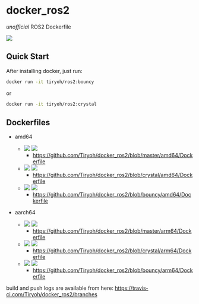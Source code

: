 # docker_ros2

*unofficial* ROS2 Dockerfile

[![](https://img.shields.io/docker/pulls/tiryoh/ros2.svg)](https://registry.hub.docker.com/r/tiryoh/ros2)

## Quick Start

After installing docker, just run:

```sh
docker run -it tiryoh/ros2:bouncy
```

or

```sh
docker run -it tiryoh/ros2:crystal
```

## Dockerfiles

* amd64
  * [![](https://images.microbadger.com/badges/version/tiryoh/ros2:x64-latest.svg)](https://microbadger.com/images/tiryoh/ros2:x64-latest "Get your own version badge on microbadger.com")  [![](https://images.microbadger.com/badges/image/tiryoh/ros2:x64-latest.svg)](https://microbadger.com/images/tiryoh/ros2:x64-latest "Get your own image badge on microbadger.com")
    * https://github.com/Tiryoh/docker_ros2/blob/master/amd64/Dockerfile
  * [![](https://images.microbadger.com/badges/version/tiryoh/ros2:x64-crystal.svg)](https://microbadger.com/images/tiryoh/ros2:x64-crystal "Get your own version badge on microbadger.com") [![](https://images.microbadger.com/badges/image/tiryoh/ros2:x64-crystal.svg)](https://microbadger.com/images/tiryoh/ros2:x64-crystal "Get your own image badge on microbadger.com")
    * https://github.com/Tiryoh/docker_ros2/blob/crystal/amd64/Dockerfile
  * [![](https://images.microbadger.com/badges/version/tiryoh/ros2:x64-bouncy.svg)](https://microbadger.com/images/tiryoh/ros2:x64-bouncy "Get your own version badge on microbadger.com") [![](https://images.microbadger.com/badges/image/tiryoh/ros2:x64-crystal.svg)](https://microbadger.com/images/tiryoh/ros2:x64-bouncy "Get your own image badge on microbadger.com")
    * https://github.com/Tiryoh/docker_ros2/blob/bouncy/amd64/Dockerfile

* aarch64
  * [![](https://images.microbadger.com/badges/version/tiryoh/ros2:arm64v8-latest.svg)](https://microbadger.com/images/tiryoh/ros2:arm64v8-latest "Get your own version badge on microbadger.com")  [![](https://images.microbadger.com/badges/image/tiryoh/ros2:arm64v8-latest.svg)](https://microbadger.com/images/tiryoh/ros2:arm64v8-latest "Get your own image badge on microbadger.com")
    * https://github.com/Tiryoh/docker_ros2/blob/master/arm64/Dockerfile
  * [![](https://images.microbadger.com/badges/version/tiryoh/ros2:arm64v8-crystal.svg)](https://microbadger.com/images/tiryoh/ros2:arm64v8-crystal "Get your own version badge on microbadger.com") [![](https://images.microbadger.com/badges/image/tiryoh/ros2:arm64v8-crystal.svg)](https://microbadger.com/images/tiryoh/ros2:arm64v8-crystal "Get your own image badge on microbadger.com")
    * https://github.com/Tiryoh/docker_ros2/blob/crystal/arm64/Dockerfile
  * [![](https://images.microbadger.com/badges/version/tiryoh/ros2:arm64v8-bouncy.svg)](https://microbadger.com/images/tiryoh/ros2:arm64v8-bouncy "Get your own version badge on microbadger.com") [![](https://images.microbadger.com/badges/image/tiryoh/ros2:arm64v8-crystal.svg)](https://microbadger.com/images/tiryoh/ros2:arm64v8-bouncy "Get your own image badge on microbadger.com")
    * https://github.com/Tiryoh/docker_ros2/blob/bouncy/arm64/Dockerfile

build and push logs are available from here: https://travis-ci.com/Tiryoh/docker_ros2/branches
